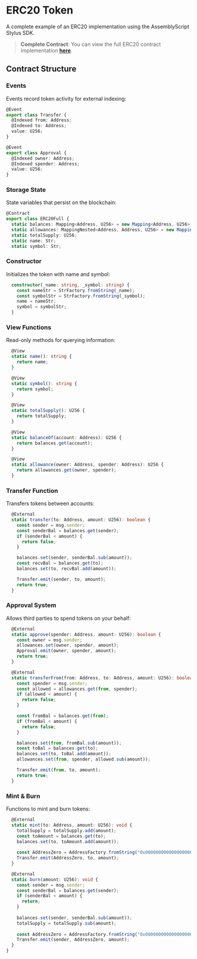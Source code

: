# ERC20 Token

A complete example of an ERC20 implementation using the AssemblyScript Stylus SDK.

> **Complete Contract**: You can view the full ERC20 contract implementation [**here**](https://github.com/wakeuplabs-io/assembly-script-stylus-sdk/blob/main/packages/as-stylus/__tests__/contracts/erc20-full/contract.ts).

## Contract Structure

### Events
Events record token activity for external indexing:

```typescript
@Event
export class Transfer {
  @Indexed from: Address;
  @Indexed to: Address;
  value: U256;
}

@Event
export class Approval {
  @Indexed owner: Address;
  @Indexed spender: Address;
  value: U256;
}
```

### Storage State
State variables that persist on the blockchain:

```typescript
@Contract
export class ERC20Full {
  static balances: Mapping<Address, U256> = new Mapping<Address, U256>();
  static allowances: MappingNested<Address, Address, U256> = new MappingNested<Address, Address, U256>();
  static totalSupply: U256;
  static name: Str;
  static symbol: Str;
```

### Constructor
Initializes the token with name and symbol:

```typescript
  constructor(_name: string, _symbol: string) {
    const nameStr = StrFactory.fromString(_name);
    const symbolStr = StrFactory.fromString(_symbol);
    name = nameStr;
    symbol = symbolStr;
  }
```

### View Functions
Read-only methods for querying information:

```typescript
  @View
  static name(): string {
    return name;
  }

  @View
  static symbol(): string {
    return symbol;
  }

  @View
  static totalSupply(): U256 {
    return totalSupply;
  }

  @View
  static balanceOf(account: Address): U256 {
    return balances.get(account);
  }

  @View
  static allowance(owner: Address, spender: Address): U256 {
    return allowances.get(owner, spender);
  }
```

### Transfer Function
Transfers tokens between accounts:

```typescript
  @External
  static transfer(to: Address, amount: U256): boolean {
    const sender = msg.sender;
    const senderBal = balances.get(sender);
    if (senderBal < amount) {
      return false;
    }

    balances.set(sender, senderBal.sub(amount));
    const recvBal = balances.get(to);
    balances.set(to, recvBal.add(amount));

    Transfer.emit(sender, to, amount);
    return true;
  }
```

### Approval System
Allows third parties to spend tokens on your behalf:

```typescript
  @External
  static approve(spender: Address, amount: U256): boolean {
    const owner = msg.sender;
    allowances.set(owner, spender, amount);
    Approval.emit(owner, spender, amount);
    return true;
  }

  @External
  static transferFrom(from: Address, to: Address, amount: U256): boolean {
    const spender = msg.sender;
    const allowed = allowances.get(from, spender);
    if (allowed < amount) {
      return false;
    }

    const fromBal = balances.get(from);
    if (fromBal < amount) {
      return false;
    }

    balances.set(from, fromBal.sub(amount));
    const toBal = balances.get(to);
    balances.set(to, toBal.add(amount));
    allowances.set(from, spender, allowed.sub(amount));

    Transfer.emit(from, to, amount);
    return true;
  }
```

### Mint & Burn
Functions to mint and burn tokens:

```typescript
  @External
  static mint(to: Address, amount: U256): void {
    totalSupply = totalSupply.add(amount);
    const toAmount = balances.get(to);
    balances.set(to, toAmount.add(amount));
    
    const AddressZero = AddressFactory.fromString("0x0000000000000000000000000000000000000000");
    Transfer.emit(AddressZero, to, amount);
  }

  @External
  static burn(amount: U256): void {
    const sender = msg.sender;
    const senderBal = balances.get(sender);
    if (senderBal < amount) {
      return;
    }
    
    balances.set(sender, senderBal.sub(amount));
    totalSupply = totalSupply.sub(amount);
    
    const AddressZero = AddressFactory.fromString("0x0000000000000000000000000000000000000000");
    Transfer.emit(sender, AddressZero, amount);
  }
} 